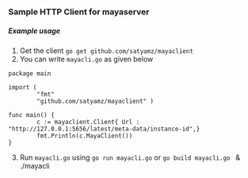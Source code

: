 ### Sample HTTP Client for mayaserver 

##### Example usage
1. Get the client `go get github.com/satyamz/mayaclient`
2. You can write `mayacli.go` as given below 


```golang
package main

import (
        "fmt"
        "github.com/satyamz/mayaclient" )

func main() {
        c := mayaclient.Client{ Url : "http://127.0.0.1:5656/latest/meta-data/instance-id",}
        fmt.Println(c.MayaClient())
}

```

3. Run `mayacli.go` using `go run mayacli.go` or `go build mayacli.go ` & ./mayacli 


